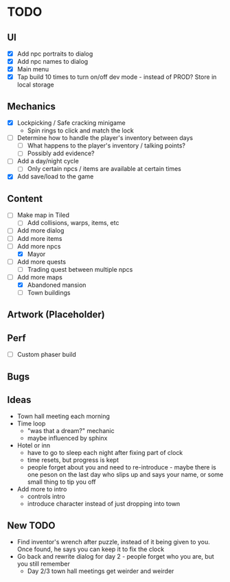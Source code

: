 # TODO

## UI

- [x] Add npc portraits to dialog
- [x] Add npc names to dialog
- [x] Main menu
- [x] Tap build 10 times to turn on/off dev mode - instead of PROD? Store in local storage

## Mechanics

- [x] Lockpicking / Safe cracking minigame
  - Spin rings to click and match the lock
- [ ] Determine how to handle the player's inventory between days
  - [ ] What happens to the player's inventory / talking points?
  - [ ] Possibly add evidence?
- [ ] Add a day/night cycle
  - [ ] Only certain npcs / items are available at certain times
- [x] Add save/load to the game

## Content

- [ ] Make map in Tiled
  - [ ] Add collisions, warps, items, etc
- [ ] Add more dialog
- [ ] Add more items
- [ ] Add more npcs
  - [x] Mayor
- [ ] Add more quests
  - [ ] Trading quest between multiple npcs
- [ ] Add more maps
  - [x] Abandoned mansion
  - [ ] Town buildings

## Artwork (Placeholder)

## Perf

- [ ] Custom phaser build

## Bugs

## Ideas

- Town hall meeting each morning
- Time loop
  - "was that a dream?" mechanic
  - maybe influenced by sphinx
- Hotel or inn
  - have to go to sleep each night after fixing part of clock
  - time resets, but progress is kept
  - people forget about you and need to re-introduce - maybe there is one peson on the last day who slips up and says your name, or some small thing to tip you off
- Add more to intro
  - controls intro
  - introduce character instead of just dropping into town

## New TODO

- Find inventor's wrench after puzzle, instead of it being given to you. Once found, he says you can keep it to fix the clock
- Go back and rewrite dialog for day 2 - people forget who you are, but you still remember
  - Day 2/3 town hall meetings get weirder and weirder
